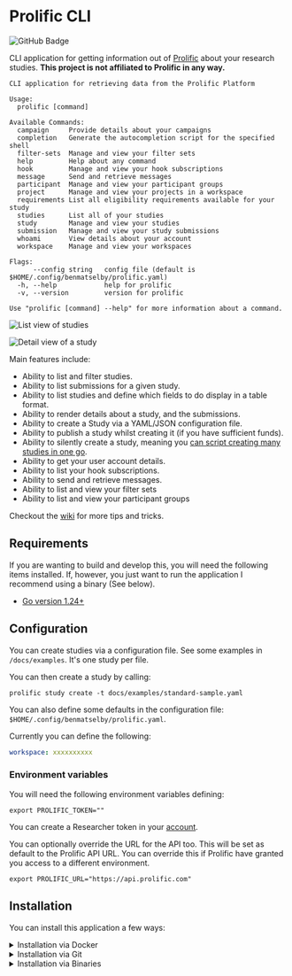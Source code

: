 # Prolific CLI

![GitHub Badge](https://github.com/benmatselby/prolificli/workflows/Go/badge.svg)

CLI application for getting information out of [Prolific](https://www.prolific.com) about your research studies. **This project is not affiliated to Prolific in any way.**

```text
CLI application for retrieving data from the Prolific Platform

Usage:
  prolific [command]

Available Commands:
  campaign     Provide details about your campaigns
  completion   Generate the autocompletion script for the specified shell
  filter-sets  Manage and view your filter sets
  help         Help about any command
  hook         Manage and view your hook subscriptions
  message      Send and retrieve messages
  participant  Manage and view your participant groups
  project      Manage and view your projects in a workspace
  requirements List all eligibility requirements available for your study
  studies      List all of your studies
  study        Manage and view your studies
  submission   Manage and view your study submissions
  whoami       View details about your account
  workspace    Manage and view your workspaces

Flags:
      --config string   config file (default is $HOME/.config/benmatselby/prolific.yaml)
  -h, --help            help for prolific
  -v, --version         version for prolific

Use "prolific [command] --help" for more information about a command.
```

![List view of studies](docs/img/list-view.png)

![Detail view of a study](docs/img/detail-view.png)

Main features include:

- Ability to list and filter studies.
- Ability to list submissions for a given study.
- Ability to list studies and define which fields to do display in a table format.
- Ability to render details about a study, and the submissions.
- Ability to create a Study via a YAML/JSON configuration file.
- Ability to publish a study whilst creating it (if you have sufficient funds).
- Ability to silently create a study, meaning you [can script creating many studies in one go](https://github.com/benmatselby/prolificli/wiki/Create-multiple-studies-via-a-bash-script).
- Ability to get your user account details.
- Ability to list your hook subscriptions.
- Ability to send and retrieve messages.
- Ability to list and view your filter sets
- Ability to list and view your participant groups

Checkout the [wiki](https://github.com/benmatselby/prolificli/wiki) for more tips and tricks.

## Requirements

If you are wanting to build and develop this, you will need the following items installed. If, however, you just want to run the application I recommend using a binary (See below).

- [Go version 1.24+](https://go.dev/doc/install)

## Configuration

You can create studies via a configuration file. See some examples in `/docs/examples`. It's one study per file.

You can then create a study by calling:

```shell
prolific study create -t docs/examples/standard-sample.yaml
```

You can also define some defaults in the configuration file: `$HOME/.config/benmatselby/prolific.yaml`.

Currently you can define the following:

```yaml
workspace: xxxxxxxxxx
```

### Environment variables

You will need the following environment variables defining:

```shell
export PROLIFIC_TOKEN=""
```

You can create a Researcher token in your [account](https://app.prolific.com/researcher/tokens/).

You can optionally override the URL for the API too. This will be set as default to the Prolific API URL. You can override this if Prolific have granted you access to a different environment.

```shell
export PROLIFIC_URL="https://api.prolific.com"
```

## Installation

You can install this application a few ways:

<details>
<summary>Installation via Docker</summary>

By using [Docker](http://docker.com), you will not require any dependencies on your host machine.

```shell
$ docker run \
  --rm \
  -t \
  -ePROLIFIC_URL \
  -ePROLIFIC_TOKEN \
  -v "${HOME}/.prolific":/root/.prolific \
  benmatselby/prolificli:latest "$@"
```

The `latest` tag mentioned above can be changed to a released version. For all releases, see [here](https://hub.docker.com/repository/docker/benmatselby/prolificli/tags).

| Tag      | What it means                                                                           |
| -------- | --------------------------------------------------------------------------------------- |
| `latest` | The latest released version                                                             |
| `main`   | The latest git commit, not released as a tag yet                                        |
| `v*`     | [Docker releases](https://hub.docker.com/repository/docker/benmatselby/prolificli/tags) |

You can also build the image locally:

```shell
make docker-build
```

</details>

<details>
<summary>Installation via Git</summary>

```shell
git clone https://github.com/benmatselby/prolificli.git
cd prolificli
make all
./prolific
```

You can also install into your `$GOPATH/bin` by running `make build && go install`.

</details>

<details>
<summary>Installation via Binaries</summary>

You can download the binaries from the [release pages](https://github.com/benmatselby/prolificli/releases). Find the release you want, and check the "Assets" section.

Once downloaded, be sure to put the binary in a folder that is referenced in your `$PATH`.

</details>
